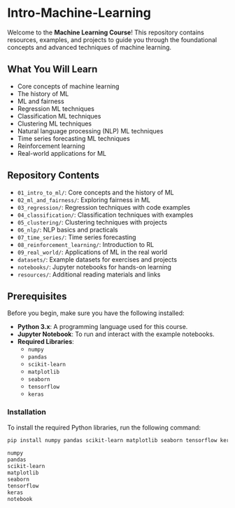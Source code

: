 # Intro-Machine-Learning
Welcome to the **Machine Learning Course**! This repository contains resources, examples, and projects to guide you through the foundational concepts and advanced techniques of machine learning.


## What You Will Learn
- Core concepts of machine learning
- The history of ML
- ML and fairness
- Regression ML techniques
- Classification ML techniques
- Clustering ML techniques
- Natural language processing (NLP) ML techniques
- Time series forecasting ML techniques
- Reinforcement learning
- Real-world applications for ML

## Repository Contents
- `01_intro_to_ml/`: Core concepts and the history of ML
- `02_ml_and_fairness/`: Exploring fairness in ML
- `03_regression/`: Regression techniques with code examples
- `04_classification/`: Classification techniques with examples
- `05_clustering/`: Clustering techniques with projects
- `06_nlp/`: NLP basics and practicals
- `07_time_series/`: Time series forecasting
- `08_reinforcement_learning/`: Introduction to RL
- `09_real_world/`: Applications of ML in the real world
- `datasets/`: Example datasets for exercises and projects
- `notebooks/`: Jupyter notebooks for hands-on learning
- `resources/`: Additional reading materials and links

## Prerequisites

Before you begin, make sure you have the following installed:

- **Python 3.x**: A programming language used for this course.
- **Jupyter Notebook**: To run and interact with the example notebooks.
- **Required Libraries**:
  - `numpy`
  - `pandas`
  - `scikit-learn`
  - `matplotlib`
  - `seaborn`
  - `tensorflow`
  - `keras`

### Installation

To install the required Python libraries, run the following command:

```bash
pip install numpy pandas scikit-learn matplotlib seaborn tensorflow keras
 
numpy
pandas
scikit-learn
matplotlib
seaborn
tensorflow
keras
notebook


